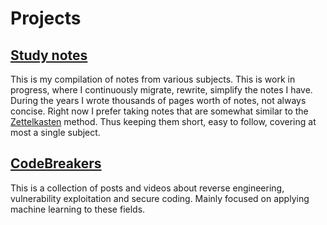 # Projects

## [Study notes](https://n1o.github.io/study_notes/content.html)

This is my compilation of notes from various subjects. This is work in progress, where I continuously migrate, rewrite, simplify the notes I have. During the years I wrote thousands of pages worth of notes, not always concise. Right now I prefer taking notes that are somewhat similar to the [Zettelkasten](https://en.wikipedia.org/wiki/Zettelkasten) method. Thus keeping them short, easy to follow, covering at most a single subject. 

## [CodeBreakers](https://codebreakers.re)

This is a collection of posts and videos about reverse engineering, vulnerability exploitation and secure coding. Mainly focused on applying machine learning to these fields.
